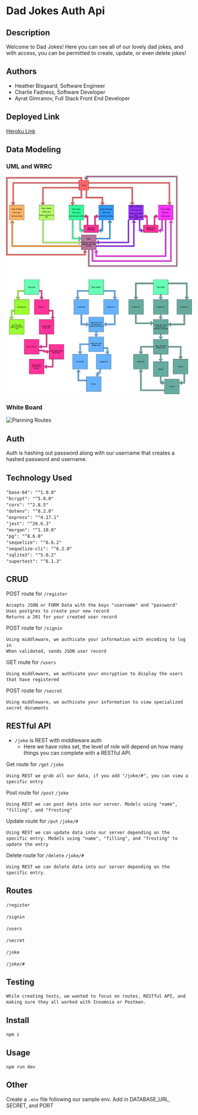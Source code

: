 # Dad Jokes Auth Api

## Description

Welcome to Dad Jokes! Here you can see all of our lovely dad jokes, and with access, you can be permitted to create, update, or even delete jokes!

## Authors

- Heather Bisgaard, Software Engineer
- Charlie Fadness, Software Developer
- Ayrat Gimranov, Full Stack Front End Developer

## Deployed Link

[Heroku Link](https://dad-jokes-auth-api.herokuapp.com/)

## Data Modeling

### UML and WRRC

![UML and WWRC](./img/UMLandWRRC.png)  

### White Board

![Planning Routes](./img/whiteboard.png)

## Auth

Auth is hashing out password along with our username that creates a hashed password and username.

## Technology Used

`"base-64": "^1.0.0"`  
`"bcrypt": "^5.0.0"`  
`"cors": "^2.8.5"`  
`"dotenv": "^8.2.0"`  
`"express": "^4.17.1"`  
`"jest": "^26.6.3"`  
`"morgan": "^1.10.0"`  
`"pg": "^8.6.0"`  
`"sequelize": "^6.6.2"`  
`"sequelize-cli": "^6.2.0"`  
`"sqlite3": "^5.0.2"`  
`"supertest": "^6.1.3"`  

## CRUD

POST route for `/register`

```
Accepts JSON or FORM Data with the keys "username" and "password"
Uses postgres to create your new record
Returns a 201 for your created user record
```

POST route for `/signin`

```
Using middleware, we authicate your information with encoding to log in
When validated, sends JSON user record
```

GET route for `/users`

```
Using middleware, we authicate your encryption to display the users that have registered
```

POST route for `/secret`

```
Using middleware, we authicate your information to view specialized secret documents
```

## RESTful API

- `/joke` is REST with middleware auth
  - Here we have roles set, the level of role will depend on how many things you can complete with a RESTful API.

Get route for `/get` `/joke`

```
Using REST we grab all our data, if you add "/joke/#", you can view a specific entry 
```

Post route for `/post` `/joke`

```
Using REST we can post data into our server. Models using "name", "filling", and "frosting"
```

Update route for `/put` `/joke/#`

```
Using REST we can update data into our server depending on the specific entry. Models using "name", "filling", and "frosting" to update the entry
```

Delete route for `/delete` `/joke/#`

```
Using REST we can delete data into our server depending on the specific entry.
```

## Routes

```
/register

/signin

/users

/secret

/joke

/joke/#
```

## Testing

```
While creating tests, we wanted to focus on routes, RESTful API, and making sure they all worked with Insomnia or Postman.
```

## Install

```
npm i
```

## Usage

```
npm run dev
```

## Other

Create a `.env` file following our sample env. 
  Add in DATABASE_URL, SECRET, and PORT
